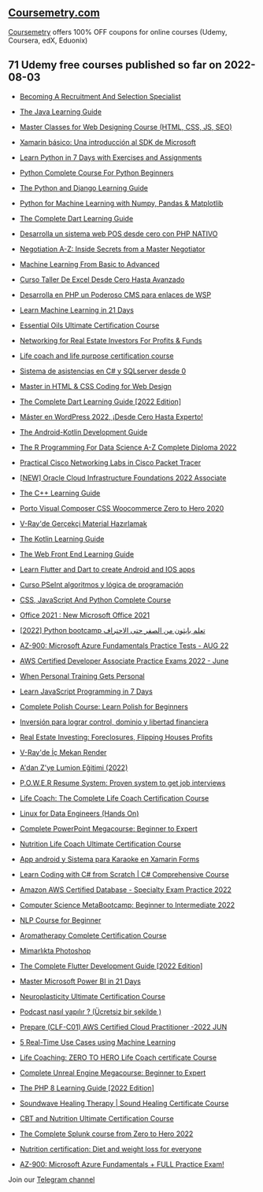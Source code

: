 ## [**Coursemetry.com**](https://coursemetry.com/)

[Coursemetry](https://coursemetry.com/) offers 100% OFF coupons for online courses (Udemy, Coursera, edX, Eduonix)

## **71 Udemy free courses published so far on 2022-08-03**

* [Becoming A Recruitment And Selection Specialist](https://coursemetry.com/becoming-a-recruitment-and-selection-specialist/)

* [The Java Learning Guide](https://coursemetry.com/the-java-learning-guide/)

* [Master Classes for Web Designing Course (HTML, CSS, JS, SEO)](https://coursemetry.com/master-classes-for-web-designing-course-html-css-js-seo/)

* [Xamarin básico: Una introducción al SDK de Microsoft](https://coursemetry.com/xamarin-basico-una-introduccion-al-sdk-de-microsoft/)

* [Learn Python in 7 Days with Exercises and Assignments](https://coursemetry.com/learn-python-in-7-days-with-exercises-and-assignments/)

* [Python Complete Course For Python Beginners](https://coursemetry.com/python-complete-course-for-python-beginners/)

* [The Python and Django Learning Guide](https://coursemetry.com/the-python-and-django-learning-guide/)

* [Python for Machine Learning with Numpy, Pandas & Matplotlib](https://coursemetry.com/python-for-machine-learning-with-numpy-pandas-matplotlib/)

* [The Complete Dart Learning Guide](https://coursemetry.com/the-complete-dart-learning-guide/)

* [Desarrolla un sistema web  POS desde cero con PHP NATIVO](https://coursemetry.com/desarrolla-un-sistema-web-pos-desde-cero-con-php-nativo/)

* [Negotiation A-Z: Inside Secrets from a Master Negotiator](https://coursemetry.com/negotiation-a-z-inside-secrets-from-a-master-negotiator/)

* [Machine Learning From Basic to Advanced](https://coursemetry.com/machine-learning-from-basic-to-advanced/)

* [Curso Taller De Excel Desde Cero Hasta Avanzado](https://coursemetry.com/curso-taller-de-excel-desde-cero-hasta-avanzado/)

* [Desarrolla en PHP un Poderoso CMS  para enlaces de WSP](https://coursemetry.com/desarrolla-en-php-un-poderoso-cms-para-enlaces-de-wsp/)

* [Learn Machine Learning in 21 Days](https://coursemetry.com/learn-machine-learning-in-21-days/)

* [Essential Oils Ultimate Certification Course](https://coursemetry.com/essential-oils-ultimate-certification-course/)

* [Networking for Real Estate Investors For Profits & Funds](https://coursemetry.com/networking-for-real-estate-investors-for-profits-funds/)

* [Life coach and life purpose certification course](https://coursemetry.com/life-coach-and-life-purpose-certification-course/)

* [Sistema de asistencias en C# y SQLserver desde 0](https://coursemetry.com/sistema-de-asistencias-en-c-y-sqlserver-desde-0/)

* [Master in HTML & CSS Coding for Web Design](https://coursemetry.com/master-in-html-css-coding-for-web-design/)

* [The Complete Dart Learning Guide [2022 Edition]](https://coursemetry.com/the-complete-dart-learning-guide-2022-edition/)

* [Máster en WordPress 2022, ¡Desde Cero Hasta Experto!](https://coursemetry.com/master-en-wordpress-2022-desde-cero-hasta-experto/)

* [The Android-Kotlin Development Guide](https://coursemetry.com/the-android-kotlin-development-guide/)

* [The R Programming For Data Science A-Z Complete Diploma 2022](https://coursemetry.com/the-r-programming-for-data-science-a-z-complete-diploma-2022/)

* [Practical Cisco Networking Labs in Cisco Packet Tracer](https://coursemetry.com/practical-cisco-networking-labs-in-cisco-packet-tracer/)

* [[NEW] Oracle Cloud Infrastructure Foundations 2022 Associate](https://coursemetry.com/new-oracle-cloud-infrastructure-foundations-2022-associate/)

* [The C++ Learning Guide](https://coursemetry.com/the-c-learning-guide/)

* [Porto Visual Composer CSS Woocommerce Zero to Hero  2020](https://coursemetry.com/porto-visual-composer-css-woocommerce-zero-to-hero-2020/)

* [V-Ray'de Gerçekçi Material Hazırlamak](https://coursemetry.com/v-rayde-gercekci-material-hazirlamak/)

* [The Kotlin Learning Guide](https://coursemetry.com/the-kotlin-learning-guide/)

* [The Web Front End Learning Guide](https://coursemetry.com/the-web-front-end-learning-guide/)

* [Learn Flutter and Dart to create Android and IOS apps](https://coursemetry.com/learn-flutter-and-dart-to-create-android-and-ios-apps/)

* [Curso PSeInt algoritmos  y  lógica de  programación](https://coursemetry.com/curso-pseint-algoritmos-y-logica-de-programacion/)

* [CSS, JavaScript And Python Complete Course](https://coursemetry.com/css-javascript-and-python-complete-course/)

* [Office 2021 : New Microsoft Office 2021](https://coursemetry.com/office-2021-new-microsoft-office-2021/)

* [[2022] Python bootcamp تعلم بايثون من الصفر حتى الاحتراف](https://coursemetry.com/2022-python-bootcamp-%d8%aa%d8%b9%d9%84%d9%85-%d8%a8%d8%a7%d9%8a%d8%ab%d9%88%d9%86-%d9%85%d9%86-%d8%a7%d9%84%d8%b5%d9%81%d8%b1-%d8%ad%d8%aa%d9%89-%d8%a7%d9%84%d8%a7%d8%ad%d8%aa%d8%b1%d8%a7%d9%81/)

* [AZ-900: Microsoft Azure Fundamentals Practice Tests - AUG 22](https://coursemetry.com/az-900-microsoft-azure-fundamentals-practice-tests-aug-22/)

* [AWS Certified Developer Associate Practice Exams 2022 - June](https://coursemetry.com/aws-certified-developer-associate-practice-exams-2022-june/)

* [When Personal Training Gets Personal](https://coursemetry.com/when-personal-training-gets-personal/)

* [Learn JavaScript Programming in 7 Days](https://coursemetry.com/learn-javascript-programming-in-7-days/)

* [Complete Polish Course: Learn Polish for Beginners](https://coursemetry.com/complete-polish-course-learn-polish-for-beginners/)

* [Inversión para lograr control, dominio y libertad financiera](https://coursemetry.com/inversion-para-lograr-control-dominio-y-libertad-financiera/)

* [Real Estate Investing: Foreclosures, Flipping Houses Profits](https://coursemetry.com/real-estate-investing-foreclosures-flipping-houses-profits/)

* [V-Ray'de İç Mekan Render](https://coursemetry.com/v-rayde-ic-mekan-render/)

* [A'dan Z'ye Lumion Eğitimi (2022)](https://coursemetry.com/adan-zye-lumion-egitimi-2022/)

* [P.O.W.E.R Resume System: Proven system to get job interviews](https://coursemetry.com/p-o-w-e-r-resume-system-proven-system-to-get-job-interviews/)

* [Life Coach: The Complete Life Coach Certification Course](https://coursemetry.com/life-coach-the-complete-life-coach-certification-course/)

* [Linux for Data Engineers (Hands On)](https://coursemetry.com/linux-for-data-engineers-hands-on/)

* [Complete PowerPoint Megacourse: Beginner to Expert](https://coursemetry.com/complete-powerpoint-megacourse-beginner-to-expert/)

* [Nutrition Life Coach Ultimate Certification Course](https://coursemetry.com/nutrition-life-coach-ultimate-certification-course/)

* [App android y Sistema para Karaoke en Xamarin Forms](https://coursemetry.com/app-android-y-sistema-para-karaoke-en-xamarin-forms/)

* [Learn Coding with C# from Scratch | C# Comprehensive Course](https://coursemetry.com/learn-coding-with-c-from-scratch-c-comprehensive-course/)

* [Amazon AWS Certified Database - Specialty Exam Practice 2022](https://coursemetry.com/amazon-aws-certified-database-specialty-exam-practice-2022/)

* [Computer Science MetaBootcamp: Beginner to Intermediate 2022](https://coursemetry.com/computer-science-metabootcamp-beginner-to-intermediate-2022/)

* [NLP Course for Beginner](https://coursemetry.com/nlp-course-for-beginner/)

* [Aromatherapy Complete Certification Course](https://coursemetry.com/aromatherapy-complete-certification-course/)

* [Mimarlıkta Photoshop](https://coursemetry.com/mimarlikta-photoshop/)

* [The Complete Flutter Development Guide [2022 Edition]](https://coursemetry.com/the-complete-flutter-development-guide-2022-edition/)

* [Master Microsoft Power BI in 21 Days](https://coursemetry.com/master-microsoft-power-bi-in-21-days/)

* [Neuroplasticity Ultimate Certification Course](https://coursemetry.com/neuroplasticity-ultimate-certification-course/)

* [Podcast nasıl yapılır ? (Ücretsiz bir şekilde )](https://coursemetry.com/podcast-nasil-yapilir-ucretsiz-bir-sekilde/)

* [Prepare (CLF-C01) AWS Certified Cloud Practitioner -2022 JUN](https://coursemetry.com/prepare-clf-c01-aws-certified-cloud-practitioner-2022-jun/)

* [5 Real-Time Use Cases using Machine Learning](https://coursemetry.com/5-real-time-use-cases-using-machine-learning/)

* [Life Coaching: ZERO TO HERO Life Coach certificate Course](https://coursemetry.com/life-coaching-zero-to-hero-life-coach-certificate-course/)

* [Complete Unreal Engine Megacourse: Beginner to Expert](https://coursemetry.com/complete-unreal-engine-megacourse-beginner-to-expert/)

* [The PHP 8 Learning Guide [2022 Edition]](https://coursemetry.com/the-php-8-learning-guide-2022-edition/)

* [Soundwave Healing Therapy | Sound Healing Certificate Course](https://coursemetry.com/soundwave-healing-therapy-sound-healing-certificate-course/)

* [CBT and Nutrition Ultimate Certification Course](https://coursemetry.com/cbt-and-nutrition-ultimate-certification-course/)

* [The Complete Splunk course from Zero to Hero 2022](https://coursemetry.com/the-complete-splunk-course-from-zero-to-hero-2022/)

* [Nutrition certification: Diet and weight loss for everyone](https://coursemetry.com/nutrition-certification-diet-and-weight-loss-for-everyone/)

* [AZ-900: Microsoft Azure Fundamentals + FULL Practice Exam!](https://coursemetry.com/az-900-microsoft-azure-fundamentals-full-practice-exam/)


Join our [Telegram channel](https://t.me/coursemetry)